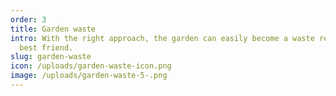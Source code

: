 ```yaml
---
order: 3
title: Garden waste
intro: With the right approach, the garden can easily become a waste reducer’s
  best friend.
slug: garden-waste
icon: /uploads/garden-waste-icon.png
image: /uploads/garden-waste-5-.png
---
```

